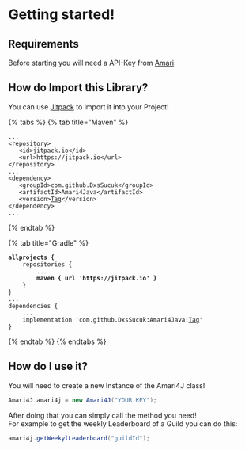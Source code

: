 # Getting started!

## Requirements

Before starting you will need a API-Key from [Amari](https://docs.amaribot.com/api/api#authentication).

## How do Import this Library?

You can use [Jitpack](https://jitpack.io/#DxsSucuk/Amari4Java) to import it into your Project!

{% tabs %}
{% tab title="Maven" %}
<pre class="language-markup"><code class="lang-markup">...
&#x3C;repository>
   &#x3C;id>jitpack.io&#x3C;/id>
   &#x3C;url>https://jitpack.io&#x3C;/url>
&#x3C;/repository>
...
&#x3C;dependency>
   &#x3C;groupId>com.github.DxsSucuk&#x3C;/groupId>
   &#x3C;artifactId>Amari4Java&#x3C;/artifactId>
   &#x3C;version><a data-footnote-ref href="#user-content-fn-1">Tag</a>&#x3C;/version>
&#x3C;/dependency>
...
</code></pre>
{% endtab %}

{% tab title="Gradle" %}
<pre class="language-gradle"><code class="lang-gradle"><strong>allprojects {
</strong>    repositories {
        ...
<strong>        maven { url 'https://jitpack.io' }
</strong>    }
}
...
dependencies {
    ...
    implementation 'com.github.DxsSucuk:Amari4Java:<a data-footnote-ref href="#user-content-fn-2">Tag</a>'
}
</code></pre>
{% endtab %}
{% endtabs %}

## How do I use it?

You will need to create a new Instance of the Amari4J class!

```java
Amari4J amari4j = new Amari4J("YOUR KEY");
```

After doing that you can simply call the method you need!\
For example to get the weekly Leaderboard of a Guild you can do this:

```java
amari4j.getWeekylLeaderboard("guildId");
```



[^1]: Replace this with the version you want to use!

[^2]: Replace this with the version you want to use!

